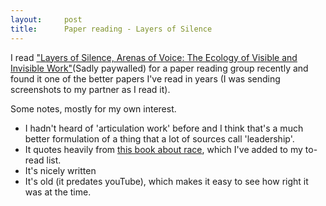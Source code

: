 ```yaml
---
layout:     post
title:      Paper reading - Layers of Silence
---
```


I read ["Layers of Silence, Arenas of Voice: The Ecology of Visible and Invisible Work"](https://link.springer.com/article/10.1023/A:1008651105359)(Sadly paywalled) for a paper reading group recently and found it one of the better papers I've read in years (I was sending screenshots to my partner as I read it). 

Some notes, mostly for my own interest. 

* I hadn't heard of 'articulation work' before and I think that's a much better formulation of a thing that a lot of sources call 'leadership'. 
* It quotes heavily from [this book about race](https://books.google.co.uk/books?hl=en&lr=&id=3O5YhD-PCY8C&oi=fnd&pg=PA5&ots=dMwjjjNbvw&sig=KSCuDKW2JV-G6LC3jtUYKRMPRCo&redir_esc=y#v=onepage&q&f=false), which I've added to my to-read list. 
* It's nicely written
* It's old (it predates youTube), which makes it easy to see how right it was at the time.




